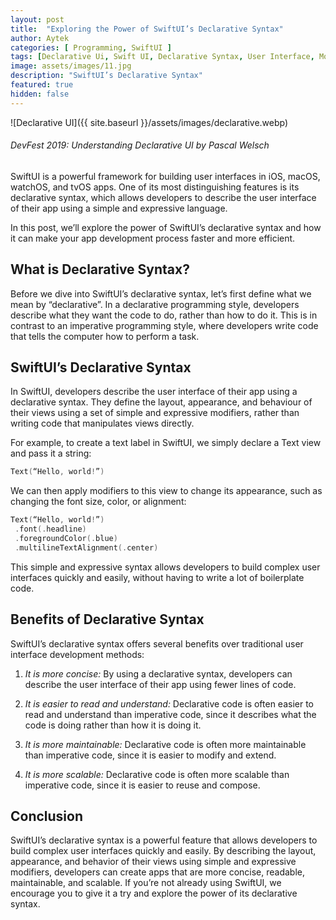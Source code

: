 ```yaml
---
layout: post
title:  "Exploring the Power of SwiftUI’s Declarative Syntax"
author: Aytek
categories: [ Programming, SwiftUI ]
tags: [Declarative Ui, Swift UI, Declarative Syntax, User Interface, Modifiers]
image: assets/images/11.jpg
description: "SwiftUI’s Declarative Syntax"
featured: true
hidden: false
---
```


![Declarative UI]({{ site.baseurl }}/assets/images/declarative.webp)
###### DevFest 2019: Understanding Declarative UI by Pascal Welsch

SwiftUI is a powerful framework for building user interfaces in iOS, macOS, watchOS, and tvOS apps. One of its most distinguishing features is its declarative syntax, which allows developers to describe the user interface of their app using a simple and expressive language.

In this post, we’ll explore the power of SwiftUI’s declarative syntax and how it can make your app development process faster and more efficient.

## What is Declarative Syntax?  

Before we dive into SwiftUI’s declarative syntax, let’s first define what we mean by “declarative”. In a declarative programming style, developers describe what they want the code to do, rather than how to do it. This is in contrast to an imperative programming style, where developers write code that tells the computer how to perform a task.

## SwiftUI’s Declarative Syntax

In SwiftUI, developers describe the user interface of their app using a declarative syntax. They define the layout, appearance, and behaviour of their views using a set of simple and expressive modifiers, rather than writing code that manipulates views directly.

For example, to create a text label in SwiftUI, we simply declare a Text view and pass it a string:

```swift
Text(“Hello, world!”)
```

We can then apply modifiers to this view to change its appearance, such as changing the font size, color, or alignment:

```swift
Text(“Hello, world!”)
 .font(.headline)
 .foregroundColor(.blue)
 .multilineTextAlignment(.center)
```

This simple and expressive syntax allows developers to build complex user interfaces quickly and easily, without having to write a lot of boilerplate code.

## Benefits of Declarative Syntax

SwiftUI’s declarative syntax offers several benefits over traditional user interface development methods:

1. *It is more concise:* By using a declarative syntax, developers can describe the user interface of their app using fewer lines of code.

2. *It is easier to read and understand:* Declarative code is often easier to read and understand than imperative code, since it describes what the code is doing rather than how it is doing it.

3. *It is more maintainable:* Declarative code is often more maintainable than imperative code, since it is easier to modify and extend.

4. *It is more scalable:* Declarative code is often more scalable than imperative code, since it is easier to reuse and compose.

## Conclusion

SwiftUI’s declarative syntax is a powerful feature that allows developers to build complex user interfaces quickly and easily. By describing the layout, appearance, and behavior of their views using simple and expressive modifiers, developers can create apps that are more concise, readable, maintainable, and scalable. If you’re not already using SwiftUI, we encourage you to give it a try and explore the power of its declarative syntax.
